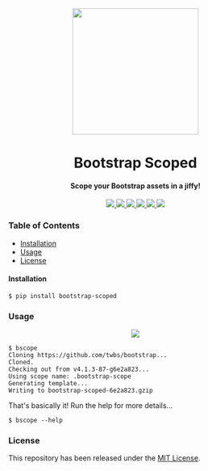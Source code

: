 <div align="center">
    <img src=".github/assets/meme.jpg" width="250">
    <h1>
        Bootstrap Scoped
    </h1>
    <h4>Scope your Bootstrap assets in a jiffy!</h4>
</div>

<p align="center">
    <a href="https://travis-ci.org/achillesrasquinha/bootstrap-scoped">
        <img src="https://img.shields.io/travis/achillesrasquinha/bootstrap-scoped.svg?style=flat-square">
    </a>
    <a href="https://coveralls.io/github/achillesrasquinha/bootstrap-scoped">
        <img src="https://img.shields.io/coveralls/github/achillesrasquinha/bootstrap-scoped.svg?style=flat-square">
    </a>
    <a href="https://pypi.org/project/bootstrap-scoped/">
		<img src="https://img.shields.io/pypi/v/bootstrap-scoped.svg?style=flat-square">
	</a>
    <a href="https://pypi.org/project/bootstrap-scoped/">
		<img src="https://img.shields.io/pypi/l/bootstrap-scoped.svg?style=flat-square">
	</a>
	<a href="https://saythanks.io/to/achillesrasquinha">
		<img src="https://img.shields.io/badge/Say%20Thanks-🦉-1EAEDB.svg?style=flat-square">
	</a>
	<a href="https://paypal.me/achillesrasquinha">
		<img src="https://img.shields.io/badge/donate-💵-f44336.svg?style=flat-square">
	</a>
</p>

### Table of Contents
* [Installation](#installation)
* [Usage](#usage)
* [License](#license)

#### Installation

```shell
$ pip install bootstrap-scoped
```

### Usage

<div align="center">
    <img src=".github/assets/demo.gif">
</div>

```
$ bscope
Cloning https://github.com/twbs/bootstrap...
Cloned.
Checking out from v4.1.3-87-g6e2a823...
Using scope name: .bootstrap-scope
Generating template...
Writing to bootstrap-scoped-6e2a823.gzip
```

That's basically it! Run the help for more details...

```
$ bscope --help
```

### License

This repository has been released under the [MIT License](LICENSE).